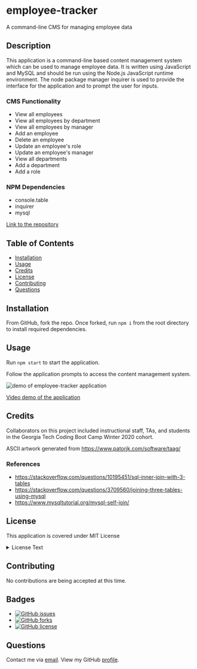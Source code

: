 # employee-tracker
A command-line CMS for managing employee data

## Description
This application is a command-line based content management system which can be used to manage employee data. It is written using JavaScript and MySQL and should be run using the Node.js JavaScript runtime environment.  The node package manager inquirer is used to provide the interface for the application and to prompt the user for inputs.

### CMS Functionality
* View all employees
* View all employees by department
* View all employees by manager
* Add an employee
* Delete an employee
* Update an employee's role
* Update an employee's manager
* View all departments
* Add a department
* Add a role

### NPM Dependencies
* console.table
* inquirer
* mysql

[Link to the repository](https://github.com/pkriengsiri/employee-tracker)
  
## Table of Contents
* [Installation](#installation)
* [Usage](#usage)
* [Credits](#credits)
* [License](#license)
* [Contributing](#contributing)
* [Questions](#questions)
  
## Installation
From GitHub, fork the repo.  Once forked, run `npm i` from the root directory to install required dependencies.  

## Usage
Run `npm start` to start the application.

Follow the application prompts to access the content management system.

![demo of employee-tracker application](./demo/demo.gif)

[Video demo of the application](https://drive.google.com/file/d/14C_6sO917B9JxrjquNRSR30Se6XTPIIa/view)

## Credits
Collaborators on this project included instructional staff, TAs, and students in the Georgia Tech Coding Boot Camp Winter 2020 cohort.

ASCII artwork generated from https://www.patorjk.com/software/taag/ 

### References
* https://stackoverflow.com/questions/10195451/sql-inner-join-with-3-tables
* https://stackoverflow.com/questions/3709560/joining-three-tables-using-mysql
* https://www.mysqltutorial.org/mysql-self-join/


## License
This application is covered under MIT License

<details>
  <summary>
    License Text
  </summary> 

```

Copyright (c) 2021  Pete Kriengsiri

Permission is hereby granted, free of charge, to any person obtaining a copy
of this software and associated documentation files (the "Software"), to deal
in the Software without restriction, including without limitation the rights
to use, copy, modify, merge, publish, distribute, sublicense, and/or sell
copies of the Software, and to permit persons to whom the Software is
furnished to do so, subject to the following conditions:
      
The above copyright notice and this permission notice shall be included in all
copies or substantial portions of the Software.
      
THE SOFTWARE IS PROVIDED "AS IS", WITHOUT WARRANTY OF ANY KIND, EXPRESS OR
IMPLIED, INCLUDING BUT NOT LIMITED TO THE WARRANTIES OF MERCHANTABILITY,
FITNESS FOR A PARTICULAR PURPOSE AND NONINFRINGEMENT. IN NO EVENT SHALL THE
AUTHORS OR COPYRIGHT HOLDERS BE LIABLE FOR ANY CLAIM, DAMAGES OR OTHER
LIABILITY, WHETHER IN AN ACTION OF CONTRACT, TORT OR OTHERWISE, ARISING FROM,
OUT OF OR IN CONNECTION WITH THE SOFTWARE OR THE USE OR OTHER DEALINGS IN THE
SOFTWARE.

```
</details>


## Contributing
No contributions are being accepted at this time.
  
## Badges
* [![GitHub issues](https://img.shields.io/github/issues/pkriengsiri/employee-tracker)](https://github.com/pkriengsiri/employee-tracker/issues)
* [![GitHub forks](https://img.shields.io/github/forks/pkriengsiri/employee-tracker)](https://github.com/pkriengsiri/employee-tracker/network)
* [![GitHub license](https://img.shields.io/github/license/pkriengsiri/employee-tracker)](https://github.com/pkriengsiri/employee-tracker/blob/main/LICENSE)


## Questions
Contact me via [email](mailto:pkriengsiri@gmail.com).
View my GitHub [profile](https://github.com/pkriengsiri).
